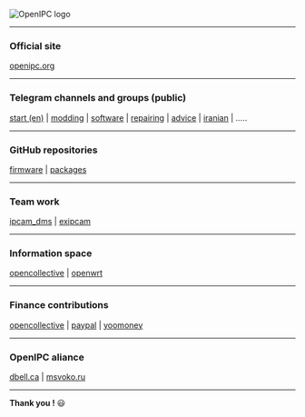 
![OpenIPC logo](https://openipc.org/img/logo_openipc.png "OpenIPC logo")

----

### Official site

[openipc.org](https://openipc.org)

----

### Telegram channels and groups (public)

[start (en)](https://t.me/openipc) | [modding](https://t.me/joinchat/Sl2GPoR9G2iJAOCr) | [software](https://t.me/joinchat/FhtyHwrU0fwfQlAkvoeVJA) | [repairing](https://t.me/ExIPCam) | [advice](https://t.me/joinchat/FhtyHxAvHZzucndiZ55muA) | [iranian](https://t.me/joinchat/T_GwQUBTJdfXJrFb) | .....

----

### GitHub repositories

[firmware](https://github.com/OpenIPC/chaos_calmer) | [packages](https://github.com/OpenIPC/packages)

----

### Team work

[ipcam_dms](http://team.openipc.org/ipcam_dms/) | [exipcam](http://team.openipc.org/exipcam/)

----

### Information space

[opencollective](https://opencollective.com/openipc) | [openwrt](https://openwrt.org/docs/techref/hardware/soc/soc.hisilicon.hi35xx)

----

### Finance contributions

[opencollective](https://opencollective.com/openipc/contribute/backer-14335/checkout) | [paypal](https://www.paypal.com/donate/?hosted_button_id=C6F7UJLA58MBS) | [yoomoney](https://yoomoney.ru/quickpay/shop-widget?writer=seller&targets=Поддержать%20OpenIPC.org&default-sum=500&button-text=12&payment-type-choice=on&comment=on&successURL=https%3A%2F%2Fopenipc.org&quickpay=shop&account=410016809510978)

----

### OpenIPC aliance

[dbell.ca](https://www.dbell.ca/about/) | [msvoko.ru](https://msvoko.ru/)

----

**Thank you !** :smiley:

